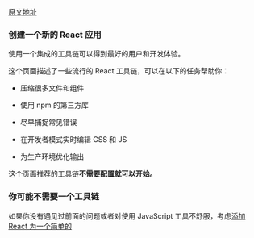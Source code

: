 [原文地址](https://reactjs.org/docs/create-a-new-react-app.html)
### 创建一个新的 React 应用

使用一个集成的工具链可以得到最好的用户和开发体验。

这个页面描述了一些流行的 React 工具链，可以在以下的任务帮助你：

- 压缩很多文件和组件

- 使用 npm 的第三方库

- 尽早捕捉常见错误

- 在开发者模式实时编辑 CSS 和 JS

- 为生产环境优化输出

这个页面推荐的工具链**不需要配置就可以开始。**

### 你可能不需要一个工具链

如果你没有遇见过前面的问题或者对使用 JavaScript 工具不舒服，考虑[添加 React 为一个简单的<script>标签到 HTML 页面中](https://reactjs.org/docs/add-react-to-a-website.html)，可选的[使用 JSX](https://reactjs.org/docs/add-react-to-a-website.html)。

这也是**集成 React 到一个已存在的网站最简单的方式**。你总是可以添加一个巨大的工具链，如果你发现这很有帮助。

### 推荐工具链

React 团队主要推荐这些解决方案：

- 如果你在**学习 React**或者创建一个新的[单页应用](https://reactjs.org/docs/glossary.html#single-page-application)，使用[Create React App](https://reactjs.org/docs/create-a-new-react-app.html#create-react-app)

- 如果你在创建一个**使用 Node.js 的服务端渲染网站**，尝试[Next.js](https://reactjs.org/docs/create-a-new-react-app.html#nextjs)

- 如果你在创建一个**静态面向内容的网站**，尝试[Gatsby](https://reactjs.org/docs/create-a-new-react-app.html#gatsby)

- 如果你在创建一个**组件库**或者**集成到已有代码库**，尝试[更多有弹性的工具链](https://reactjs.org/docs/create-a-new-react-app.html#more-flexible-toolchains)。

### 创建 React 应用

[Create React App](https://github.com/facebookincubator/create-react-app)是**学习 React** 非常好的环境，并且也是开始构建**[一个新的单页应用](https://reactjs.org/docs/glossary.html#single-page-application)**的最好的方式。

它设置你的开发环境，因此你可以使用最新的 JavaScript 功能，提供一个非常好的开发者体验，并为生产环境优化你的应用。你将需要 Node >= 8.10 和 npm >=5.6 在你的设备。为了创建一个项目，执行：

```jsx harmony
npx create-react-app my-app
cd my-app
npm start
```
提示：第一行的`npx`不是一个编写错误 -- 它是[包运行工具，在 npm 5.2+ 引入](https://medium.com/@maybekatz/introducing-npx-an-npm-package-runner-55f7d4bd282b)。

创建 React 应用不处理后端逻辑或者数据库；它只创建一个前端构建流程，因此你可以和任何你想要的后端一起使用。在这个前提下，它使用[Babel](https://babeljs.io/)和[Webpack](https://webpack.js.org/)，但是你不需要知道关于他们的任何东西。

当你准备部署到生产环境，执行`npm run build`将会创建一个优化好的构建好的你的应用在你的`build`文件夹。你可以[从它的 README](https://github.com/facebookincubator/create-react-app#create-react-app--)和[用户指南](https://facebook.github.io/create-react-app/)了解到关于创建 React 应用的资料。

### Next.js

[Next.js](https://nextjs.org/)对于使用 React 构建**静态和服务端渲染应用**来说，是一个流行且轻量的框架。它包含**样式和路由解决方案**超出了范围，假设你使用[Node.js](https://nodejs.org/)作为服务端环境。

从[它的官方指南](https://nextjs.org/learn/)学习 Next.js。

### Gatsby

[Gatsby](https://www.gatsbyjs.org/) 是创建使用 React 创建**静态网站**最好的方式。它让你使用 React 组件，但是输出预渲染的 HTML 和 CSS 去保证最快的加载时间。

从[它的官方指南](https://www.gatsbyjs.org/docs/)和[启动器工具画廊](https://www.gatsbyjs.org/docs/gatsby-starters/)学习 Gatsby。

### 更多灵活的工具链

下面的工具链提供更灵活和选择。我们推荐他们给更有经验的用户：

- [Neutrino](https://neutrinojs.org/)结合[webpack](https://webpack.js.org/)的威力，使用简单的 preset，为 [React 应用](https://neutrinojs.org/packages/react/)和[React 组件](https://neutrinojs.org/packages/react-components/)包含一个 preset。

- [Parcel](https://parceljs.org/)是一个快速的，零配置的，和 [React 一起用](https://parceljs.org/recipes.html#react)的网页应用构建器。

- [Razzle](https://github.com/jaredpalmer/razzle)是一个服务端渲染框架，不需要任何配置，但是比 Next.js 更灵活。

### 从头开始创建工具链

一个 JavaScript 构建工具通常包含：

- 一个**包管理器**，比如[Yarn](https://yarnpkg.com/)和[npm](https://www.npmjs.com/)。它让你充分利用第三方包的生态环境，并简单的安装和更新他们。

- 一个**构建器**，比如[webpack](https://webpack.js.org/)或[Parcel](https://parceljs.org/)。它让你编写模块化代码并打包它一起到小的包去优化加载时间。

- 一个**编译器**，比如[Babel](https://babeljs.io/)。它让你编写模块化 JavaScript 代码，并能在旧的浏览器工作。

如果你偏向于从零设置你自己的 JavaScript 工具链，[查阅这个指南](https://blog.usejournal.com/creating-a-react-app-from-scratch-f3c693b84658)重新创建一些 Create React App 的功能。

不要忘记确保你自定义的工具链[正确为产品环境设置好了](https://reactjs.org/docs/optimizing-performance.html#use-the-production-build)。












